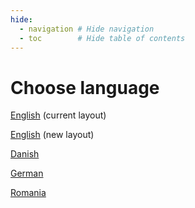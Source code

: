 ```yaml
---
hide:
  - navigation # Hide navigation
  - toc        # Hide table of contents
---
```

# Choose language

<a href='en/'><span class="flag-icon flag-icon-us"></span> English</a> (current layout)

<a href='en_new/'><span class="flag-icon flag-icon-us"></span> English</a> (new layout)

<a href='da/'><span class="flag-icon flag-icon-dk"></span> Danish</a>

<a href='de/'><span class="flag-icon flag-icon-de"></span> German</a>

<a href='ro/'><span class="flag-icon flag-icon-ro"></span> Romania</a>
